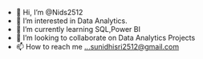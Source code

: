 - 👋 Hi, I’m @Nids2512
- 👀 I’m interested in Data Analytics.
- 🌱 I’m currently learning SQL,Power BI
- 💞️ I’m looking to collaborate on  Data Analytics Projects
- 📫 How to reach me ...sunidhisri2512@gmail.com

<!---
Nids2512/Nids2512 is a ✨ special ✨ repository because its `README.md` (this file) appears on your GitHub profile.
You can click the Preview link to take a look at your changes.
--->
